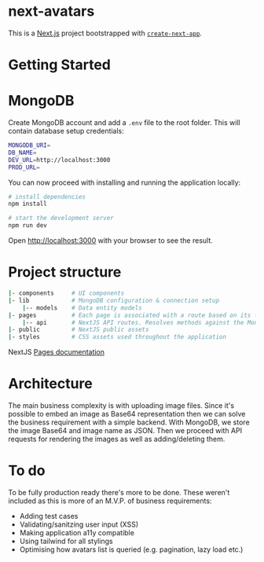 # next-avatars

This is a [Next.js](https://nextjs.org/) project bootstrapped with [`create-next-app`](https://github.com/vercel/next.js/tree/canary/packages/create-next-app).

# Getting Started

# MongoDB

Create MongoDB account and add a `.env` file to the root folder.
This will contain database setup credentials:

```bash
MONGODB_URI=
DB_NAME=
DEV_URL=http://localhost:3000
PROD_URL=
```

You can now proceed with installing and running the application locally:

```bash
# install dependencies
npm install

# start the development server
npm run dev
```

Open [http://localhost:3000](http://localhost:3000) with your browser to see the result.

# Project structure

```bash
|- components     # UI components
|- lib            # MongoDB configuration & connection setup
    |-- models    # Data entity models 
|- pages          # Each page is associated with a route based on its file name.
    |-- api       # NextJS API routes. Resolves methods against the MongoDB connection
|- public         # NextJS public assets
|- styles         # CSS assets used throughout the application 
```
NextJS [Pages documentation](https://nextjs.org/docs/basic-features/pages)

# Architecture

The main business complexity is with uploading image files.
Since it's possible to embed an image as Base64 representation then we can solve the business requirement with a simple backend.
With MongoDB, we store the image Base64 and image name as JSON.
Then we proceed with API requests for rendering the images as well as adding/deleting them.


# To do

To be fully production ready there's more to be done.
These weren't included as this is more of an M.V.P. of business requirements:
* Adding test cases
* Validating/sanitzing user input (XSS)
* Making application a11y compatible
* Using tailwind for all stylings
* Optimising how avatars list is queried (e.g. pagination, lazy load etc.)
